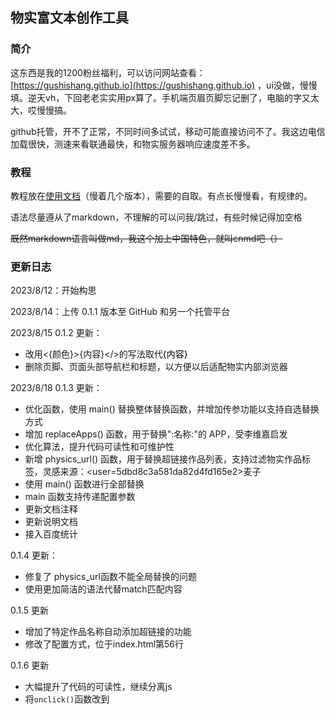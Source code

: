 ## 物实富文本创作工具

### 简介

这东西是我的1200粉丝福利，可以访问网站查看：[https://gushishang.github.io](https://gushishang.github.io) ，ui没做，慢慢填。逆天vh，下回老老实实用px算了。手机端页眉页脚忘记删了，电脑的字又太大，哎慢慢搞。

github托管，开不了正常，不同时间多试试，移动可能直接访问不了。我这边电信加载很快，测速来看联通最快，和物实服务器响应速度差不多。

### 教程

教程放在[使用文档](https://gitee.com/shang-yicheng/richtext/blob/master/help.md)（慢着几个版本），需要的自取。有点长慢慢看，有规律的。

语法尽量遵从了markdown，不理解的可以问我/跳过，有些时候记得加空格

~~既然markdown语言叫做md，我这个加上中国特色，就叫cnmd吧（）~~

### 更新日志

2023/8/12：开始构思

2023/8/14：上传 0.1.1 版本至 GitHub 和另一个托管平台

2023/8/15 0.1.2 更新：
- 改用<{颜色}>{内容}</>的写法取代<font color={颜色}>{内容}</font>
- 删除页脚、页面头部导航栏和标题，以方便以后适配物实内部浏览器

2023/8/18 0.1.3 更新：
- 优化函数，使用 main() 替换整体替换函数，并增加传参功能以支持自选替换方式
- 增加 replaceApps() 函数，用于替换":名称:"的 APP，受李维嘉启发
- 优化算法，提升代码可读性和可维护性
- 新增 physics_url() 函数，用于替换超链接作品列表，支持过滤物实作品标签，灵感来源：<user=5dbd8c3a581da82d4fd165e2>麦子</user>
- 使用 main() 函数进行全部替换
- main 函数支持传递配置参数
- 更新文档注释
- 更新说明文档
- 接入百度统计

0.1.4 更新：
- 修复了 physics_url函数不能全局替换的问题
- 使用更加简洁的语法代替match匹配内容

0.1.5 更新
- 增加了特定作品名称自动添加超链接的功能
- 修改了配置方式，位于index.html第56行

0.1.6 更新
- 大幅提升了代码的可读性，继续分离js
- 将`onclick()`函数改到<script>标签内实现
- 删除了复制的旧方法，使用第三方库复制
- 增加了`清空输入输出`功能
- 复制内容时，将会先进行转换

### 参与贡献
1.  Fork 本仓库的dic文件夹下源码
2.  新建 Feat_xxx 分支
3.  提交代码
4.  新建 Pull Request

